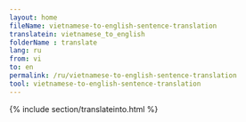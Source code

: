 ```yaml
---
layout: home
fileName: vietnamese-to-english-sentence-translation
translatein: vietnamese_to_english
folderName : translate
lang: ru
from: vi
to: en
permalink: /ru/vietnamese-to-english-sentence-translation
tool: vietnamese-to-english-sentence-translation
---
```

{% include section/translateinto.html %}